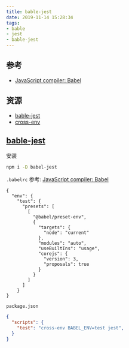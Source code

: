 ```yaml
---
title: bable-jest
date: 2019-11-14 15:28:34
tags:
- bable
- jest
- bable-jest
---
```


[bable-jest]: https://www.npmjs.com/package/babel-jest
[cross-env]: https://github.com/kentcdodds/cross-env
[JavaScript compiler: Babel]: https://floatsyi.com/2019/11/13/JavaScript-compiler-Babel/

## 参考

- [JavaScript compiler: Babel][]

## 资源

- [bable-jest][]
- [cross-env][]


## [bable-jest][]
安装
```bash
npm i -D babel-jest
```


`.babelrc`
参考: [JavaScript compiler: Babel][]
```
{
  "env": {
    "test": {
      "presets": [
        [
          "@babel/preset-env",
          {
            "targets": {
              "node": "current"
            },
            "modules": "auto",
            "useBuiltIns": "usage",
            "corejs": {
              "version": 3,
              "proposals": true
            }
          }
        ]
      ]
    }
}
```

`package.json`
```json
{
  "scripts": {
    "test": "cross-env BABEL_ENV=test jest",
  }
}
```
